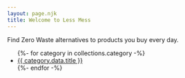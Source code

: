 ```yaml
---
layout: page.njk
title: Welcome to Less Mess
---
```


<p class="intro">Find Zero Waste alternatives to products you buy every day.</p>


<ul class="sections">
{%- for category in collections.category -%}
  <li><a href="{{ category.data.url }}">{{ category.data.title }}</a></li>
{%- endfor -%}
</ul>

